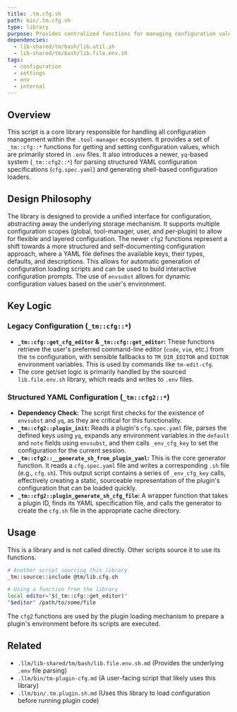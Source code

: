 ```yaml
---
title: .tm.cfg.sh
path: bin/.tm.cfg.sh
type: library
purpose: Provides centralized functions for managing configuration values for the tool-manager and its plugins.
dependencies:
  - lib-shared/tm/bash/lib.util.sh
  - lib-shared/tm/bash/lib.file.env.sh
tags:
  - configuration
  - settings
  - env
  - internal
---
```


## Overview
This script is a core library responsible for handling all configuration management within the `.tool-manager` ecosystem. It provides a set of `_tm::cfg::*` functions for getting and setting configuration values, which are primarily stored in `.env` files. It also introduces a newer, `yq`-based system (`_tm::cfg2::*`) for parsing structured YAML configuration specifications (`cfg.spec.yaml`) and generating shell-based configuration loaders.

## Design Philosophy
The library is designed to provide a unified interface for configuration, abstracting away the underlying storage mechanism. It supports multiple configuration scopes (global, tool-manager, user, and per-plugin) to allow for flexible and layered configuration. The newer `cfg2` functions represent a shift towards a more structured and self-documenting configuration approach, where a YAML file defines the available keys, their types, defaults, and descriptions. This allows for automatic generation of configuration loading scripts and can be used to build interactive configuration prompts. The use of `envsubst` allows for dynamic configuration values based on the user's environment.

## Key Logic
### Legacy Configuration (`_tm::cfg::*`)
-   **`_tm::cfg::get_cfg_editor` & `_tm::cfg::get_editor`:** These functions retrieve the user's preferred command-line editor (`code`, `vim`, etc.) from the `tm` configuration, with sensible fallbacks to `TM_DIR_EDITOR` and `EDITOR` environment variables. This is used by commands like `tm-edit-cfg`.
-   The core get/set logic is primarily handled by the sourced `lib.file.env.sh` library, which reads and writes to `.env` files.

### Structured YAML Configuration (`_tm::cfg2::*`)
-   **Dependency Check:** The script first checks for the existence of `envsubst` and `yq`, as they are critical for this functionality.
-   **`_tm::cfg2::plugin_init`:** Reads a plugin's `cfg.spec.yaml` file, parses the defined keys using `yq`, expands any environment variables in the `default` and `note` fields using `envsubst`, and then calls `_env_cfg_key` to set the configuration for the current session.
-   **`_tm::cfg2::__generate_sh_from_plugin_yaml`:** This is the core generator function. It reads a `cfg.spec.yaml` file and writes a corresponding `.sh` file (e.g., `cfg.sh`). This output script contains a series of `_env_cfg_key` calls, effectively creating a static, sourceable representation of the plugin's configuration that can be loaded quickly.
-   **`_tm::cfg2::plugin_generate_sh_cfg_file`:** A wrapper function that takes a plugin ID, finds its YAML specification file, and calls the generator to create the `cfg.sh` file in the appropriate cache directory.

## Usage
This is a library and is not called directly. Other scripts source it to use its functions.

```bash
# Another script sourcing this library
_tm::source::include @tm/lib.cfg.sh

# Using a function from the library
local editor="$(_tm::cfg::get_editor)"
"$editor" /path/to/some/file
```

The `cfg2` functions are used by the plugin loading mechanism to prepare a plugin's environment before its scripts are executed.

## Related
-   `.llm/lib-shared/tm/bash/lib.file.env.sh.md` (Provides the underlying `.env` file parsing)
-   `.llm/bin/tm-plugin-cfg.md` (A user-facing script that likely uses this library)
-   `.llm/bin/.tm.plugin.sh.md` (Uses this library to load configuration before running plugin code)